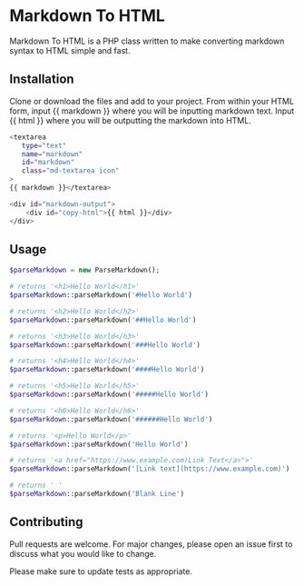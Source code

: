# Markdown To HTML

Markdown To HTML is a PHP class written to make converting markdown syntax to HTML simple and fast.

## Installation

Clone or download the files and add to your project. From within your HTML form, input {{ markdown }} where you will be inputting markdown text. Input {{ html }} where you will be outputting the markdown into HTML. 
 
```bash
<textarea 
   type="text" 
   name="markdown" 
   id="markdown" 
   class="md-textarea icon"
>
{{ markdown }}</textarea>

<div id="markdown-output">
    <div id="copy-html">{{ html }}</div>
</div>

```

## Usage

```PHP
$parseMarkdown = new ParseMarkdown();

# returns '<h1>Hello World</h1>'
$parseMarkdown::parseMarkdown('#Hello World')

# returns '<h2>Hello World</h2>'
$parseMarkdown::parseMarkdown('##Hello World')

# returns '<h3>Hello World</h3>'
$parseMarkdown::parseMarkdown('###Hello World')

# returns '<h4>Hello World</h4>'
$parseMarkdown::parseMarkdown('####Hello World')

# returns '<h5>Hello World</h5>'
$parseMarkdown::parseMarkdown('#####Hello World')

# returns '<h6>Hello World</h6>'
$parseMarkdown::parseMarkdown('######Hello World')

# returns '<p>Hello World</p>'
$parseMarkdown::parseMarkdown('Hello World')

# returns '<a href="https://www.example.com)Link Text</a>">'
$parseMarkdown::parseMarkdown('[Link text](https://www.example.com)')

# returns ' '
$parseMarkdown::parseMarkdown('Blank Line')

```

## Contributing
Pull requests are welcome. For major changes, please open an issue first to discuss what you would like to change.

Please make sure to update tests as appropriate.
